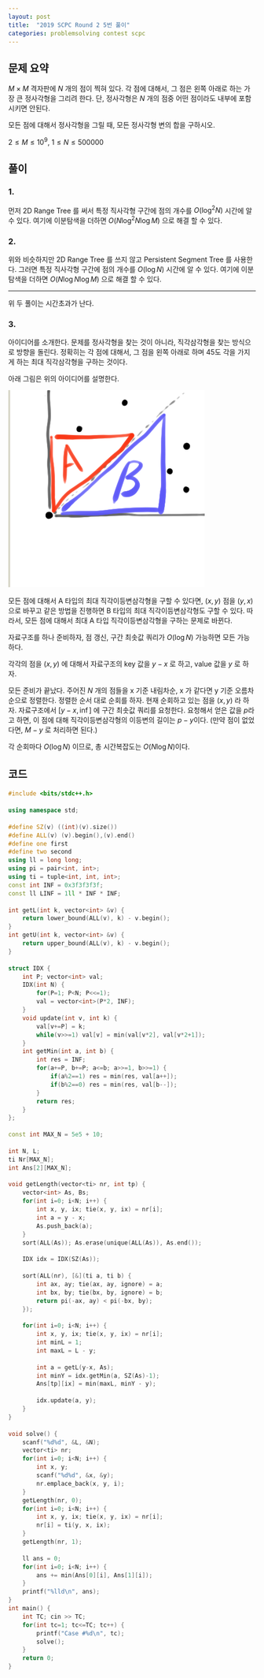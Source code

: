```yaml
---
layout: post
title:  "2019 SCPC Round 2 5번 풀이"
categories: problemsolving contest scpc
---
```


## 문제 요약
$M \times M$ 격자판에 $N$ 개의 점이 찍혀 있다. 각 점에 대해서, 그 점은 왼쪽 아래로 하는 가장 큰 정사각형을 그리려 한다.
단, 정사각형은 $N$ 개의 점중 어떤 점이라도 내부에 포함시키면 안된다.

모든 점에 대해서 정사각형을 그릴 때, 모든 정사각형 변의 합을 구하시오.

$2 \le M \le 10^9$, $1 \le N \le 500000$

## 풀이
### 1.
먼저 2D Range Tree 를 써서 특정 직사각형 구간에 점의 개수를 $O(\log^2 N)$ 시간에 알 수 있다. 
여기에 이분탐색을 더하면 $O(N \log^2 N \log M )$ 으로 해결 할 수 있다.

### 2.
위와 비슷하지만 2D Range Tree 를 쓰지 않고 Persistent Segment Tree 를 사용한다. 
그러면 특정 직사각형 구간에 점의 개수를 $O(\log N)$ 시간에 알 수 있다. 
여기에 이분탐색을 더하면 $O(N \log N \log M )$ 으로 해결 할 수 있다.

------------------------------------
위 두 풀이는 시간초과가 난다.

### 3.
아이디어를 소개한다. 문제를 정사각형을 찾는 것이 아니라, 직각삼각형을 찾는 방식으로 방향을 돌린다.
정확히는 각 점에 대해서, 그 점을 왼쪽 아래로 하며 45도 각을 가지게 하는 최대 직각삼각형을 구하는 것이다.

아래 그림은 위의 아이디어를 설명한다.

![아이디어](/assets/img/2019SCPC-R2-P5-soluction-help.png)

모든 점에 대해서 A 타입의 최대 직각이등변삼각형을 구할 수 있다면, $(x, y)$ 점을 $(y, x)$ 으로 바꾸고 같은 방법을 진행하면 
B 타입의 최대 직각이등변삼각형도 구할 수 있다. 따라서, 모든 점에 대해서 최대 A 타입 직각이등변삼각형을 구하는 문제로 바뀐다.

자료구조를 하나 준비하자, 점 갱신, 구간 최솟값 쿼리가 $O(\log N)$ 가능하면 모든 가능하다.

각각의 점을 $(x, y)$ 에 대해서 자료구조의 key 값을 $y-x$ 로 하고, value 값을 $y$ 로 하자.


모든 준비가 끝났다. 주어진 $N$ 개의 점들을 x 기준 내림차순, x 가 같다면 y 기준 오름차순으로 정렬한다.
정렬한 순서 대로 순회를 하자. 현재 순회하고 있는 점을 $(x, y)$ 라 하자.
자료구조에서 $[y-x, \inf]$ 에 구간 최솟값 쿼리를 요청한다. 요청해서 얻은 값을 $p$라고 하면,
이 점에 대해 직각이등변삼각형의 이등변의 길이는 $p-y$이다. (만약 점이 없었다면, $M-y$ 로 처리하면 된다.)

각 순회마다 $O(\log N)$ 이므로, 총 시간복잡도는 $O(N \log N)$이다.

## 코드
```cpp
#include <bits/stdc++.h>

using namespace std;

#define SZ(v) ((int)(v).size())
#define ALL(v) (v).begin(),(v).end()
#define one first
#define two second
using ll = long long;
using pi = pair<int, int>;
using ti = tuple<int, int, int>;
const int INF = 0x3f3f3f3f;
const ll LINF = 1ll * INF * INF;

int getL(int k, vector<int> &v) {
	return lower_bound(ALL(v), k) - v.begin();
}
int getU(int k, vector<int> &v) {
	return upper_bound(ALL(v), k) - v.begin();
}

struct IDX {
	int P; vector<int> val;
	IDX(int N) {
		for(P=1; P<N; P<<=1);
		val = vector<int>(P*2, INF);
	}
	void update(int v, int k) {
		val[v+=P] = k;
		while(v>>=1) val[v] = min(val[v*2], val[v*2+1]);
	}
	int getMin(int a, int b) {
		int res = INF;
		for(a+=P, b+=P; a<=b; a>>=1, b>>=1) {
			if(a%2==1) res = min(res, val[a++]);
			if(b%2==0) res = min(res, val[b--]);
		}
		return res;
	}
};

const int MAX_N = 5e5 + 10;

int N, L;
ti Nr[MAX_N];
int Ans[2][MAX_N];

void getLength(vector<ti> nr, int tp) {
	vector<int> As, Bs;
	for(int i=0; i<N; i++) {
		int x, y, ix; tie(x, y, ix) = nr[i];
		int a = y - x;
		As.push_back(a);
	}
	sort(ALL(As)); As.erase(unique(ALL(As)), As.end());

	IDX idx = IDX(SZ(As));

	sort(ALL(nr), [&](ti a, ti b) {
		int ax, ay; tie(ax, ay, ignore) = a;
		int bx, by; tie(bx, by, ignore) = b;
		return pi(-ax, ay) < pi(-bx, by);
	});

	for(int i=0; i<N; i++) {
		int x, y, ix; tie(x, y, ix) = nr[i];
		int minL = 1;
		int maxL = L - y;

		int a = getL(y-x, As);
		int minY = idx.getMin(a, SZ(As)-1);
		Ans[tp][ix] = min(maxL, minY - y);

		idx.update(a, y);
	}
}

void solve() {
	scanf("%d%d", &L, &N);
	vector<ti> nr;
	for(int i=0; i<N; i++) {
		int x, y; 
		scanf("%d%d", &x, &y);
		nr.emplace_back(x, y, i);
	}
	getLength(nr, 0);
	for(int i=0; i<N; i++) {
		int x, y, ix; tie(x, y, ix) = nr[i];
		nr[i] = ti(y, x, ix);
	}
	getLength(nr, 1);

	ll ans = 0;
	for(int i=0; i<N; i++) {
		ans += min(Ans[0][i], Ans[1][i]);
	}
	printf("%lld\n", ans);
}
int main() {
	int TC; cin >> TC;
	for(int tc=1; tc<=TC; tc++) {
		printf("Case #%d\n", tc);
		solve();
	}
	return 0;
}
```
